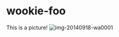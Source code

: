 # wookie-foo

This is a picture!
![img-20140918-wa0001](https://cloud.githubusercontent.com/assets/6940778/13711278/61368354-e7c6-11e5-8796-e436ce2dd3e9.jpg)
